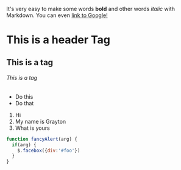 It's very easy to make some words **bold** and other words *italic* with Markdown.
You can even [link to Google!](http://google.com)

# This is a header Tag
## This is a tag
###### This is a tag
* Do this
* Do that

1. Hi
1. My name is Grayton
  1. What is yours
```javascript 
function fancyAlert(arg) {
  if(arg) {
    $.facebox({div:'#foo'})
  }
}

```
